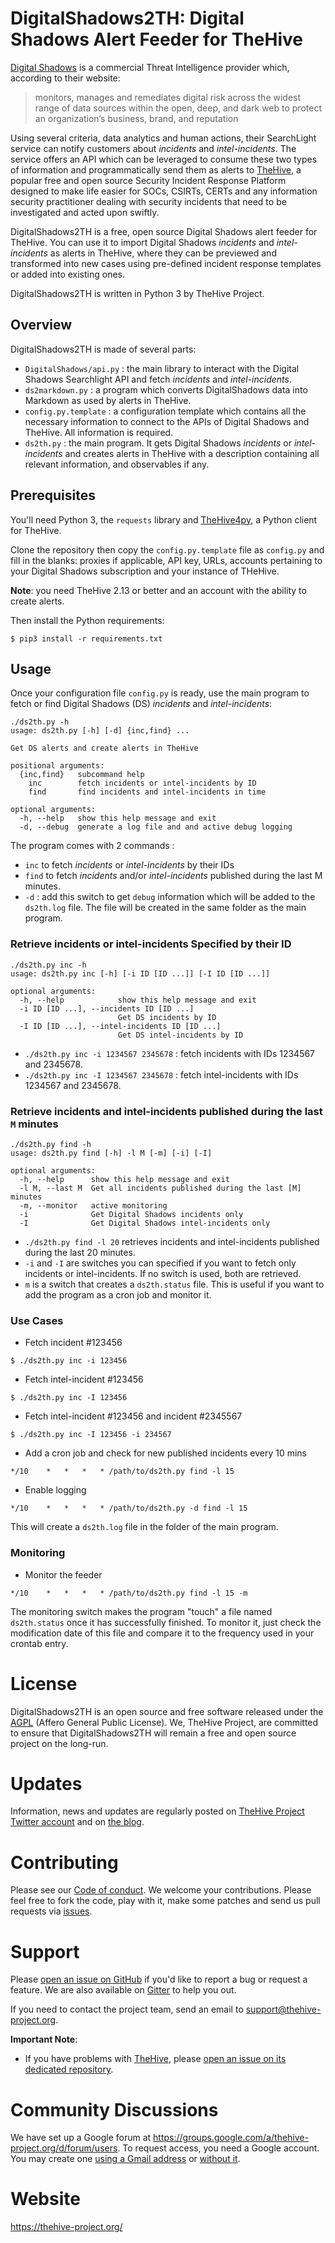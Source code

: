 # DigitalShadows2TH: Digital Shadows Alert Feeder for TheHive 
[Digital Shadows](https://www.digitalshadows.com/) is a commercial Threat 
Intelligence provider which, according to their website:

> monitors, manages and remediates digital risk across the widest range of data sources within the open, deep, and dark web to protect an organization’s business, brand, and reputation

Using several criteria, data analytics and human actions, their SearchLight 
service can notify customers about *incidents* and *intel-incidents*. The 
service
offers an API which can be leveraged to consume these two types of 
information and programmatically send them as alerts to [TheHive](https://github.com/CERT-BDF/TheHive), a popular free and open source 
Security Incident Response Platform designed to make life easier for SOCs, CSIRTs, CERTs and any information security practitioner dealing with security incidents that need to be investigated and acted upon swiftly.

DigitalShadows2TH is a free, open source Digital Shadows alert feeder for 
TheHive. You can use it to import 
Digital Shadows *incidents* and 
*intel-incidents* as alerts in TheHive, where they can be previewed and 
transformed into new cases using pre-defined incident response templates or 
added into existing ones.

DigitalShadows2TH is written in Python 3 by TheHive Project.

## Overview
DigitalShadows2TH is made of several parts:

- `DigitalShadows/api.py` : the main library to interact with the 
Digital Shadows Searchlight API and fetch *incidents*
and *intel-incidents*.
- `ds2markdown.py` : a program which converts DigitalShadows data
 into Markdown as used by alerts in TheHive.
- `config.py.template` : a configuration template which contains all the 
necessary information to connect to the APIs of Digital Shadows and TheHive. 
All information is required.
- `ds2th.py` : the main program. It gets Digital Shadows *incidents* or 
*intel-incidents* and creates alerts in TheHive with a description containing 
all relevant information, and observables if any.

## Prerequisites
You'll need Python 3, the `requests` library and [TheHive4py](https://github.com/CERT-BDF/TheHive4py), 
a Python client for TheHive.

Clone the repository then copy the `config.py.template` file as `config.py` 
and fill in the blanks: proxies if applicable, API key, URLs, accounts 
pertaining to your Digital Shadows subscription and your instance of THeHive.

**Note**: you need TheHive 2.13 or better and an account with the ability to create alerts.

Then install the Python requirements:

`$ pip3 install -r requirements.txt`


## Usage
Once your configuration file `config.py` is ready, use the main program to 
fetch or find Digital Shadows (DS) *incidents* and *intel-incidents*:

```
./ds2th.py -h
usage: ds2th.py [-h] [-d] {inc,find} ...

Get DS alerts and create alerts in TheHive

positional arguments:
  {inc,find}   subcommand help
    inc        fetch incidents or intel-incidents by ID
    find       find incidents and intel-incidents in time

optional arguments:
  -h, --help   show this help message and exit
  -d, --debug  generate a log file and and active debug logging
```

The program comes with 2 commands :
- `inc` to fetch *incidents* or *intel-incidents* by their IDs
- `find` to fetch *incidents* and/or *intel-incidents* published during 
the last M minutes. 
- `-d` : add this switch to get `debug` information which will be added to the
`ds2th.log` file. The file will be created in the same folder as the main 
program.

### Retrieve incidents or intel-incidents Specified by their ID

```
./ds2th.py inc -h
usage: ds2th.py inc [-h] [-i ID [ID ...]] [-I ID [ID ...]]

optional arguments:
  -h, --help            show this help message and exit
  -i ID [ID ...], --incidents ID [ID ...]
                        Get DS incidents by ID
  -I ID [ID ...], --intel-incidents ID [ID ...]
                        Get DS intel-incidents by ID
```

- `./ds2th.py inc -i 1234567 2345678` : fetch incidents with IDs 1234567 and 2345678.
- `./ds2th.py inc -I 1234567 2345678` : fetch intel-incidents with IDs 1234567 and 2345678.

### Retrieve incidents and intel-incidents published during the last `M` minutes

```
./ds2th.py find -h
usage: ds2th.py find [-h] -l M [-m] [-i] [-I]

optional arguments:
  -h, --help      show this help message and exit
  -l M, --last M  Get all incidents published during the last [M] minutes
  -m, --monitor   active monitoring
  -i              Get Digital Shadows incidents only
  -I              Get Digital Shadows intel-incidents only

```

- `./ds2th.py find -l 20` retrieves incidents and intel-incidents published during the last 20 minutes.
- `-i` and `-I` are switches you can specified if you want to fetch only incidents or intel-incidents. If no switch is used, both are retrieved.
- `m` is a switch that creates a `ds2th.status` file. This is useful if you want to add the program as a cron job and monitor it. 

### Use Cases

- Fetch incident #123456

```
$ ./ds2th.py inc -i 123456
```

- Fetch intel-incident #123456

```
$ ./ds2th.py inc -I 123456
```

- Fetch intel-incident #123456 and incident #2345567

```
$ ./ds2th.py inc -I 123456 -i 234567
```

- Add a cron job and check for new published incidents every 10 mins

```
*/10    *   *   *   * /path/to/ds2th.py find -l 15
```

- Enable logging

```
*/10    *   *   *   * /path/to/ds2th.py -d find -l 15
```

This will create a `ds2th.log` file in the folder of the main program.

### Monitoring 

- Monitor the feeder

```
*/10    *   *   *   * /path/to/ds2th.py find -l 15 -m
```

The monitoring switch makes the program "touch" a file named
`ds2th.status` once it has successfully finished. To monitor it, just check
the modification date of this file and compare it to the frequency used
in your crontab entry.

# License
DigitalShadows2TH is an open source and free software released under the 
[AGPL](LICENSE) 
(Affero General Public License). We, TheHive Project, are committed to ensure
that DigitalShadows2TH will remain a free and open source project on the 
long-run.

# Updates
Information, news and updates are regularly posted on [TheHive Project Twitter account](https://twitter.com/thehive_project) and on [the blog](https://blog.thehive-project.org/).

# Contributing
Please see our [Code of conduct](code_of_conduct.md). We welcome your 
contributions. Please feel free to fork the code, play with it, make some 
patches and send us pull requests via [issues](https://github.com/CERT-BDF/DigitalShadows2TH/issues).

# Support
Please [open an issue on GitHub](https://github.com/CERT-BDF/DigitalShadows2TH/issues)
 if you'd like to report a bug or request a feature. We are also available on [Gitter](https://gitter.im/TheHive-Project/TheHive) to help you out.

If you need to contact the project team, send an email to <support@thehive-project.org>.

**Important Note**:

- If you have problems with [TheHive](https://github.com/CERT-BDF/TheHive), please [open an issue on its dedicated repository](https://github.com/CERT-BDF/TheHive/issues/new).

# Community Discussions
We have set up a Google forum at <https://groups.google.com/a/thehive-project.org/d/forum/users>. To request access, you need a Google account. You may create one [using a Gmail address](https://accounts.google.com/SignUp?hl=en) or [without it](https://accounts.google.com/SignUpWithoutGmail?hl=en).

# Website
<https://thehive-project.org/>
